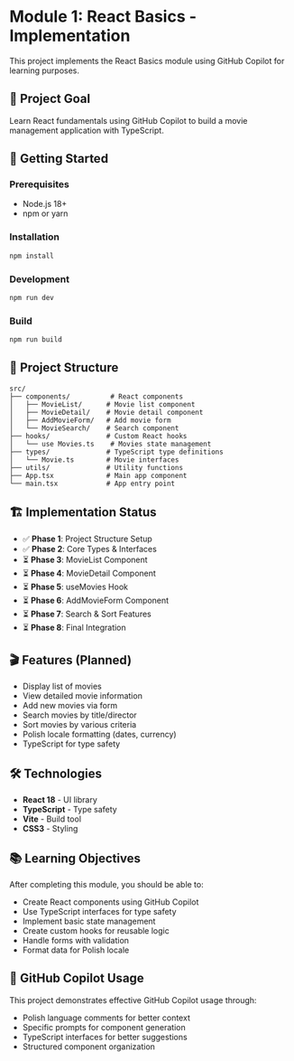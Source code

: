 # Module 1: React Basics - Implementation

This project implements the React Basics module using GitHub Copilot for learning purposes.

## 🎯 Project Goal
Learn React fundamentals using GitHub Copilot to build a movie management application with TypeScript.

## 🚀 Getting Started

### Prerequisites
- Node.js 18+ 
- npm or yarn

### Installation
```bash
npm install
```

### Development
```bash
npm run dev
```

### Build
```bash
npm run build
```

## 📁 Project Structure

```
src/
├── components/          # React components
│   ├── MovieList/      # Movie list component
│   ├── MovieDetail/    # Movie detail component
│   ├── AddMovieForm/   # Add movie form
│   └── MovieSearch/    # Search component
├── hooks/              # Custom React hooks
│   └── use Movies.ts    # Movies state management
├── types/              # TypeScript type definitions
│   └── Movie.ts        # Movie interfaces
├── utils/              # Utility functions
├── App.tsx             # Main app component
└── main.tsx            # App entry point
```

## 🏗️ Implementation Status

- ✅ **Phase 1**: Project Structure Setup
- ✅ **Phase 2**: Core Types & Interfaces
- ⏳ **Phase 3**: MovieList Component
- ⏳ **Phase 4**: MovieDetail Component  
- ⏳ **Phase 5**: useMovies Hook
- ⏳ **Phase 6**: AddMovieForm Component
- ⏳ **Phase 7**: Search & Sort Features
- ⏳ **Phase 8**: Final Integration

## 🎬 Features (Planned)

- Display list of movies
- View detailed movie information
- Add new movies via form
- Search movies by title/director
- Sort movies by various criteria
- Polish locale formatting (dates, currency)
- TypeScript for type safety

## 🛠️ Technologies

- **React 18** - UI library
- **TypeScript** - Type safety
- **Vite** - Build tool
- **CSS3** - Styling

## 📚 Learning Objectives

After completing this module, you should be able to:
- Create React components using GitHub Copilot
- Use TypeScript interfaces for type safety
- Implement basic state management
- Create custom hooks for reusable logic
- Handle forms with validation
- Format data for Polish locale

## 🤖 GitHub Copilot Usage

This project demonstrates effective GitHub Copilot usage through:
- Polish language comments for better context
- Specific prompts for component generation
- TypeScript interfaces for better suggestions
- Structured component organization